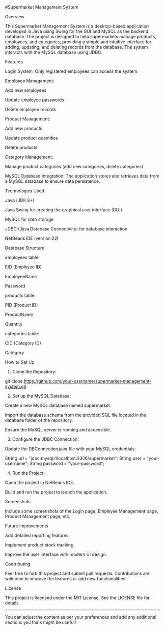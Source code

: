 

#Supermarket Management System

Overview

This Supermarket Management System is a desktop-based application developed in Java using Swing for the GUI and MySQL as the backend database. The project is designed to help supermarkets manage products, employees, and categories, providing a simple and intuitive interface for adding, updating, and deleting records from the database. The system interacts with the MySQL database using JDBC.

Features

Login System: Only registered employees can access the system.

Employee Management:

Add new employees

Update employee passwords

Delete employee records


Product Management:

Add new products

Update product quantities

Delete products


Category Management:

Manage product categories (add new categories, delete categories)


MySQL Database Integration: The application stores and retrieves data from a MySQL database to ensure data persistence.


Technologies Used

Java (JDK 8+)

Java Swing for creating the graphical user interface (GUI)

MySQL for data storage

JDBC (Java Database Connectivity) for database interaction

NetBeans IDE (version 22)


Database Structure

employees table:

EID (Employee ID)

EmployeeName

Password


products table:

PID (Product ID)

ProductName

Quantity


categories table:

CID (Category ID)

Category



How to Set Up

1. Clone the Repository:

git clone https://github.com/your-username/supermarket-management-system.git


2. Set up the MySQL Database:

Create a new MySQL database named supermarket.

Import the database schema from the provided SQL file located in the database folder of the repository.

Ensure the MySQL server is running and accessible.



3. Configure the JDBC Connection:

Update the DBConnection.java file with your MySQL credentials:

String url = "jdbc:mysql://localhost:3306/supermarket";
String user = "your-username";
String password = "your-password";



4. Run the Project:

Open the project in NetBeans IDE.

Build and run the project to launch the application.




Screenshots

Include some screenshots of the Login page, Employee Management page, Product Management page, etc.

Future Improvements

Add detailed reporting features.

Implement product stock tracking.

Improve the user interface with modern UI design.


Contributing

Feel free to fork this project and submit pull requests. Contributions are welcome to improve the features or add new functionalities!

License

This project is licensed under the MIT License. See the LICENSE file for details.


---

You can adjust the content as per your preferences and add any additional sections you think might be useful!


